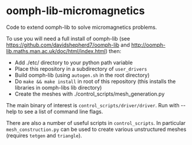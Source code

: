 oomph-lib-micromagnetics
========================

Code to extend oomph-lib to solve micromagnetics problems.

To use you will need a full install of oomph-lib (see https://github.com/davidshepherd7/oomph-lib and http://oomph-lib.maths.man.ac.uk/doc/html/index.html) then:

* Add ./etc/ directory to your python path variable
* Place this repository in a subdirectory of `user_drivers`
* Build oomph-lib (using `autogen.sh` in the root directory)
* Do `make && make install` in root of this repository (this installs the libraries in oomph-libs lib directory)
* Create the meshes with ./control_scripts/mesh_generation.py

The main binary of interest is `control_scripts/driver/driver`. Run with --help to see a list of command line flags.

There are also a number of useful scripts in `control_scripts`. In particular `mesh_construction.py` can be used to create various unstructured meshes (requires `tetgen` and `triangle`).
